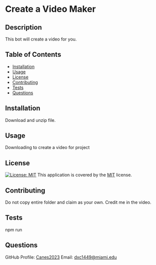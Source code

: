 # Create a Video Maker

## Description
This bot will create a video for you.

## Table of Contents
- [Installation](#installation)
- [Usage](#usage)
- [License](#license)
- [Contributing](#contributing)
- [Tests](#tests)
- [Questions](#questions)

## Installation
Download and unzip file. 

## Usage
Downloading to create a video for project

## License
[![License: MIT](https://img.shields.io/badge/License-MIT-yellow.svg)](https://opensource.org/licenses/MIT)
This application is covered by the [MIT](https://opensource.org/licenses/MIT) license.

## Contributing
Do not copy entire folder and claim as your own. Credit me in the video.

## Tests
npm run

## Questions
GitHub Profile: [Canes2023](https://github.com/Canes2023)
Email: dxc1449@miami.edu
